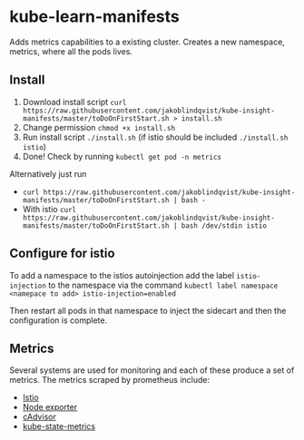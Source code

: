 # kube-learn-manifests

Adds metrics capabilities to a existing cluster. Creates a new namespace, metrics, where all the pods lives.

## Install
1. Download install script `curl https://raw.githubusercontent.com/jakoblindqvist/kube-insight-manifests/master/toDoOnFirstStart.sh > install.sh`
2. Change permission `chmod +x install.sh`
3. Run install script `./install.sh` (if istio should be included `./install.sh istio`)
4. Done! Check by running `kubectl get pod -n metrics`

Alternatively just run

* `curl https://raw.githubusercontent.com/jakoblindqvist/kube-insight-manifests/master/toDoOnFirstStart.sh | bash -`
* With istio `curl https://raw.githubusercontent.com/jakoblindqvist/kube-insight-manifests/master/toDoOnFirstStart.sh | bash /dev/stdin istio`

## Configure for istio
To add a namespace to the istios autoinjection add the label `istio-injection` to the namespace via the command `kubectl label namespace <namepace to add> istio-injection=enabled`

Then restart all pods in that namespace to inject the sidecart and then the configuration is complete.

## Metrics

Several systems are used for monitoring and each of these produce a set of metrics.
The metrics scraped by prometheus include:

* [Istio](https://istio.io/docs/reference/config/policy-and-telemetry/metrics/)
* [Node exporter](https://github.com/prometheus/node_exporter)
* [cAdvisor](https://github.com/google/cadvisor/blob/master/docs/storage/prometheus.md)
* [kube-state-metrics](https://github.com/kubernetes/kube-state-metrics/tree/master/Documentation)
